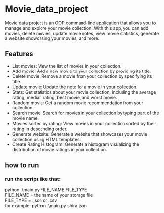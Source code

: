 # Movie_data_project


Movie data project is an OOP command-line application that allows you to manage and explore your movie collection. With this app, you can add movies, delete movies, update movie notes, view movie statistics, generate a website showcasing your movies, and more.

## Features

- List movies: View the list of movies in your collection.
- Add movie: Add a new movie to your collection by providing its title.
- Delete movie: Remove a movie from your collection by specifying its title.
- Update movie: Update the note for a movie in your collection.
- Stats: Get statistics about your movie collection, including the average rating, median rating, best movie, and worst movie.
- Random movie: Get a random movie recommendation from your collection.
- Search movie: Search for movies in your collection by typing part of the movie name.
- Movies sorted by rating: View movies in your collection sorted by their rating in descending order.
- Generate website: Generate a website that showcases your movie collection using HTML templates.
- Create Rating Histogram: Generate a histogram visualizing the distribution of movie ratings in your collection.

## how to run
### run the script like that:
python .\main.py FILE_NAME.FILE_TYPE
  <br/>
  FILE_NAME = the name of your storage file 
   <br/>
  FILE_TYPE = .json or .csv
  <br/>
  for example:
  python .\main.py shira.json
  
